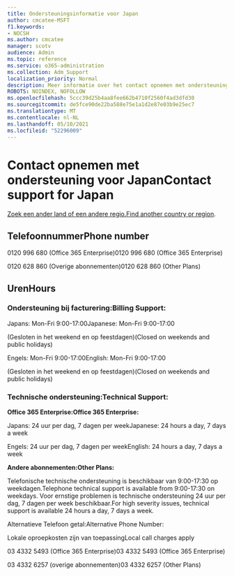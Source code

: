 ```yaml
---
title: Ondersteuningsinformatie voor Japan
author: cmcatee-MSFT
f1.keywords:
- NOCSH
ms.author: cmcatee
manager: scotv
audience: Admin
ms.topic: reference
ms.service: o365-administration
ms.collection: Adm_Support
localization_priority: Normal
description: Meer informatie over het contact opnemen met ondersteuning voor uw land of regio.
ROBOTS: NOINDEX, NOFOLLOW
ms.openlocfilehash: 5ccc39d25b4aa8fee662b4710f2560f4ad3dfd30
ms.sourcegitcommit: de5fce90de22ba588e75e1a1d2e87e03b9e25ec7
ms.translationtype: MT
ms.contentlocale: nl-NL
ms.lasthandoff: 05/10/2021
ms.locfileid: "52296009"
---
```

# <a name="contact-support-for-japan"></a><span data-ttu-id="60355-103">Contact opnemen met ondersteuning voor Japan</span><span class="sxs-lookup"><span data-stu-id="60355-103">Contact support for Japan</span></span>

<span data-ttu-id="60355-104">[Zoek een ander land of een andere regio.](../../business-video/get-help-support.md)</span><span class="sxs-lookup"><span data-stu-id="60355-104">[Find another country or region](../../business-video/get-help-support.md).</span></span>

## <a name="phone-number"></a><span data-ttu-id="60355-105">Telefoonnummer</span><span class="sxs-lookup"><span data-stu-id="60355-105">Phone number</span></span>
<span data-ttu-id="60355-106">0120 996 680 (Office 365 Enterprise)</span><span class="sxs-lookup"><span data-stu-id="60355-106">0120 996 680 (Office 365 Enterprise)</span></span>

<span data-ttu-id="60355-107">0120 628 860 (Overige abonnementen)</span><span class="sxs-lookup"><span data-stu-id="60355-107">0120 628 860 (Other Plans)</span></span>

## <a name="hours"></a><span data-ttu-id="60355-108">Uren</span><span class="sxs-lookup"><span data-stu-id="60355-108">Hours</span></span>
### <a name="billing-support"></a><span data-ttu-id="60355-109">Ondersteuning bij facturering:</span><span class="sxs-lookup"><span data-stu-id="60355-109">Billing Support:</span></span>

<span data-ttu-id="60355-110">Japans: Mon-Fri 9:00-17:00</span><span class="sxs-lookup"><span data-stu-id="60355-110">Japanese: Mon-Fri 9:00-17:00</span></span>

<span data-ttu-id="60355-111">(Gesloten in het weekend en op feestdagen)</span><span class="sxs-lookup"><span data-stu-id="60355-111">(Closed on weekends and public holidays)</span></span>

<span data-ttu-id="60355-112">Engels: Mon-Fri 9:00-17:00</span><span class="sxs-lookup"><span data-stu-id="60355-112">English: Mon-Fri 9:00-17:00</span></span>

<span data-ttu-id="60355-113">(Gesloten in het weekend en op feestdagen)</span><span class="sxs-lookup"><span data-stu-id="60355-113">(Closed on weekends and public holidays)</span></span>

### <a name="technical-support"></a><span data-ttu-id="60355-114">Technische ondersteuning:</span><span class="sxs-lookup"><span data-stu-id="60355-114">Technical Support:</span></span>

<span data-ttu-id="60355-115">**Office 365 Enterprise:**</span><span class="sxs-lookup"><span data-stu-id="60355-115">**Office 365 Enterprise:**</span></span>

<span data-ttu-id="60355-116">Japans: 24 uur per dag, 7 dagen per week</span><span class="sxs-lookup"><span data-stu-id="60355-116">Japanese: 24 hours a day, 7 days a week</span></span>

<span data-ttu-id="60355-117">Engels: 24 uur per dag, 7 dagen per week</span><span class="sxs-lookup"><span data-stu-id="60355-117">English: 24 hours a day, 7 days a week</span></span>

<span data-ttu-id="60355-118">**Andere abonnementen:**</span><span class="sxs-lookup"><span data-stu-id="60355-118">**Other Plans:**</span></span>

<span data-ttu-id="60355-119">Telefonische technische ondersteuning is beschikbaar van 9:00-17:30 op weekdagen.</span><span class="sxs-lookup"><span data-stu-id="60355-119">Telephone technical support is available from 9:00-17:30 on weekdays.</span></span> <span data-ttu-id="60355-120">Voor ernstige problemen is technische ondersteuning 24 uur per dag, 7 dagen per week beschikbaar.</span><span class="sxs-lookup"><span data-stu-id="60355-120">For high severity issues, technical support is available 24 hours a day, 7 days a week.</span></span>

<span data-ttu-id="60355-121">Alternatieve Telefoon getal:</span><span class="sxs-lookup"><span data-stu-id="60355-121">Alternative Phone Number:</span></span>

<span data-ttu-id="60355-122">Lokale oproepkosten zijn van toepassing</span><span class="sxs-lookup"><span data-stu-id="60355-122">Local call charges apply</span></span>

<span data-ttu-id="60355-123">03 4332 5493 (Office 365 Enterprise)</span><span class="sxs-lookup"><span data-stu-id="60355-123">03 4332 5493 (Office 365 Enterprise)</span></span>

<span data-ttu-id="60355-124">03 4332 6257 (overige abonnementen)</span><span class="sxs-lookup"><span data-stu-id="60355-124">03 4332 6257 (Other Plans)</span></span>
